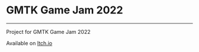 # GMTK Game Jam 2022

***

Project for GMTK Game Jam 2022

Available on [Itch.io](https://who-is-ellie.itch.io/dice-it)
